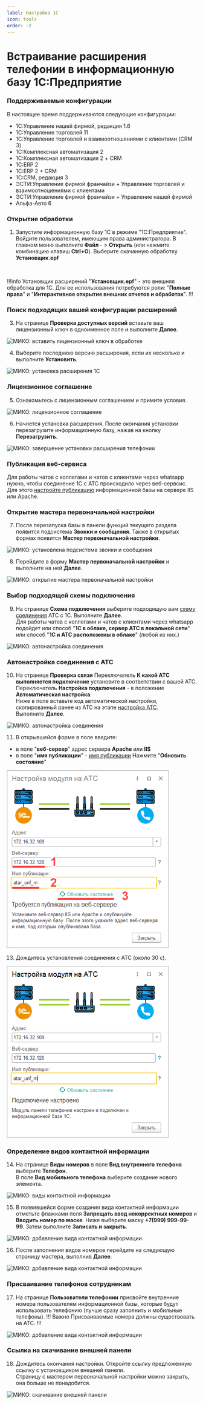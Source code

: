```yaml
---
label: Настройка 1C
icon: tools
order: -2
---
```

# Встраивание расширения телефонии в информационную базу 1С:Предприятие

### Поддерживаемые конфигурации
В настоящее время поддерживаются следующие конфигурации:

* 1С:Управление нашей фирмой, редакция 1.6
* 1С:Управление торговлей 11
* 1С:Управление торговлей и взаимоотношениями с клиентами (CRM 3)
* 1С:Комплексная автоматизация 2
* 1С:Комплексная автоматизация 2 + CRM
* 1С:ERP 2
* 1С:ERP 2 + CRM
* 1С:CRM, редакция 3
* ЭСТИ:Управление фирмой франчайзи + Управление торговлей и взаимоотношениями с клиентами
* ЭСТИ:Управление фирмой франчайзи + Управление нашей фирмой
* Альфа-Авто 6

### Открытие обработки
1. Запустите информационную базу 1С в режиме "1С:Предприятие". Войдите пользователем, имеющим права администратора.
В главном меню выполните **Файл** - > **Открыть** (или нажмите комбинацию клавиш **Ctrl+O**).  Выберите скачанную обработку **Установщик.epf**

<img class="miko-shadow img-zoomable"  
    src="/assets/mango/mango_23.png"
    data-original="/assets/mango/mango_23.png"
    srcset="/assets/mango/mango_23_prev.png 1x, /assets/mango/mango_23.png 2x" 
    alt=""
/> 

!!!info Установщик расширений
"**Установщик.epf**" - это внешняя обработка для 1С. Для ее использования потребуются роли: "**Полные права**" и 
"**Интерактивное открытие внешних отчетов и обработок**".
!!!

### Поиск подходящих вашей конфигурации расширений
3. На странице **Проверка доступных версий** вставьте ваш лицензионный ключ в одноименное поле и выполните **Далее**.

<img class="miko-shadow img-zoomable"  
    src="/assets/mango/mango_24.png"
    data-original="/assets/mango/mango_24.png"
    srcset="/assets/mango/mango_24_prev.png 1x, /assets/mango/mango_24.png 2x" 
    alt="МИКО: вставить лицензионный ключ в обработке"
/> 

4. Выберите последнюю версию расширения, если их несколько и выполните **Установить**.

<img class="miko-shadow img-zoomable"  
    src="/assets/mango/mango_37.png"
    data-original="/assets/mango/mango_37.png"
    srcset="/assets/mango/mango_37_prev.png 1x, /assets/mango/mango_37.png 2x" 
    alt="МИКО: установка расширения 1С"
/> 

### Лицензионное соглашение
5. Ознакомьтесь с лицензионным соглашением и примите условия.

<img class="miko-shadow img-zoomable"  
    src="/assets/mango/mango_25.png"
    data-original="/assets/mango/mango_25.png"
    srcset="/assets/mango/mango_25_prev.png 1x, /assets/mango/mango_25.png 2x" 
    alt="МИКО: лицензионное соглашение"
/> 

6. Начнется установка расширения. После окончания установки перезагрузите информационную базу, нажав на кнопку **Перезагрузить**.

<img class="miko-shadow img-zoomable"  
    src="/assets/mango/mango_26.png"
    data-original="/assets/mango/mango_26.png"
    srcset="/assets/mango/mango_26_prev.png 1x, /assets/mango/mango_26.png 2x" 
    alt="МИКО: завершение установки расширения телефонии"
/> 
### Публикация веб-сервиса
Для работы чатов с коллегами и чатов с клиентами через whatsapp нужно, чтобы соединение 1С с АТС происходило через веб-сервсис. <br>
Для этого [настройте публикацию](/faq/base-publishing) информационной базы на сервере IIS или Apache.

### Открытие мастера первоначальной настройки 
7. После перезапуска базы в панели функций текущего раздела появится подсистема **Звонки и сообщения**. Также в открытых формах появится **Мастер первоначальной настройки**.

<img class="miko-shadow img-zoomable"  
    src="/assets/mango/mango_27.png"
    data-original="/assets/mango/mango_27.png"
    srcset="/assets/mango/mango_27_prev.png 1x, /assets/mango/mango_27.png 2x" 
    alt="МИКО: установлена подсистема звонки и сообщения"
/> 

8. Перейдите в форму **Мастер первоначальной настройки** и выполните на ней **Далее**.

<img class="miko-shadow img-zoomable"  
    src="/assets/mango/mango_28.png"
    data-original="/assets/mango/mango_28.png"
    srcset="/assets/mango/mango_28_prev.png 1x, /assets/mango/mango_28.png 2x" 
    alt="МИКО: открытие мастера первоначальной настройки"
/> 

### Выбор подходящей схемы подключения
9. На странице **Схема подключения** выберите подходящую вам [схему соединения](/root-guides/select-connection-mode) АТС с 1С. Выполните **Далее**.  
Для работы чатов с коллегами и чатов с клиентами через whatsapp подойдет или способ "**1С в облаке, сервер АТС в локальной сети**" или способ "**1С и АТС расположены в облаке**" (любой из них.)
 
<img class="miko-shadow img-zoomable"  
    src="/assets/mango/mango_39.png"
    data-original="/assets/mango/mango_39.png"
    srcset="/assets/mango/mango_39_prev.png 1x, /assets/mango/mango_39.png 2x" 
    alt="МИКО: автонастройка соединения"
/> 

### Автонастройка соединения с АТС
10. На странице **Проверка связи** Переключатель **К какой АТС выполняется подключение** установите в соответствии с вашей АТС. <br>
Переключатель **Настройка подключения** - в положение **Автоматическая настройка**. <br>
Ниже в поле вставьте код автоматической настройки, скопированный ранее из АТС на этапе [настройка АТС](/get-started/nastroyka_ats). <br>
Выполните **Далее**.

<img class="miko-shadow img-zoomable"  
    src="/assets/mango/mango_38.png"
    data-original="/assets/mango/mango_38.png"
    srcset="/assets/mango/mango_38_prev.png 1x, /assets/mango/mango_38.png 2x" 
    alt="МИКО: автонастройка соединения"
/> 

11. В открывшейся форме в поле введите:
- в поле "**веб-сервер**" адрес сервера **Apache** или **IIS**
- в поле "**имя публикации**" - [имя публикации](https://docs.telefon1c.ru/faq/base-publishing/#:~:text=%D0%A3%D0%BA%D0%B0%D0%B6%D0%B8%D1%82%D0%B5-,%D0%B8%D0%BC%D1%8F%20%D0%BF%D1%83%D0%B1%D0%BB%D0%B8%D0%BA%D0%B0%D1%86%D0%B8%D0%B8,-%2C%20%D0%BF%D0%BE%D0%B4%20%D0%BA%D0%BE%D1%82%D0%BE%D1%80%D1%8B%D0%BC%20%D0%B1%D1%83%D0%B4%D0%B5%D1%82)
Нажмите "**Обновить состояние**"

<img class="miko-shadow"  
    src="/assets/mango/mango_40.png"
    alt="МИКО: автонастройка соединения"
/> 

13. Дождитесь установления соединения с АТС (около 30 с). 

<img class="miko-shadow"  
    src="/assets/mango/mango_41.png"
    alt="МИКО: автонастройка соединения"
/> 

### Определение видов контактной информации

14. На странице **Виды номеров** в поле **Вид внутреннего телефона** выберите **Телефон**.  
В поле **Вид мобильного телефона** выберите создание нового элемента. 

<img class="miko-shadow img-zoomable"  
    src="/assets/mango/mango_31.png"
    data-original="/assets/mango/mango_31.png"
    srcset="/assets/mango/mango_31_prev.png 1x, /assets/mango/mango_31.png 2x" 
    alt="МИКО: виды контактной информации"
/> 

15. В появившейся форме создания вида контактной информации отметьте флажками поля **Запрещать ввод некорректных номеров** и **Вводить номер по маске**.
Ниже выберите маску **+7(999) 999-99-99**. Затем выполните **Записать и закрыть**.

<img class="miko-shadow img-zoomable"  
    src="/assets/mango/mango_32.png"
    data-original="/assets/mango/mango_32.png"
    srcset="/assets/mango/mango_32_prev.png 1x, /assets/mango/mango_32.png 2x" 
    alt="МИКО: добавление вида контактной информации"
/> 

16. После заполнения видов номеров перейдите на следующую страницу мастера, выполнив **Далее**.

<img class="miko-shadow img-zoomable"  
    src="/assets/mango/mango_33.png"
    data-original="/assets/mango/mango_33.png"
    srcset="/assets/mango/mango_33_prev.png 1x, /assets/mango/mango_33.png 2x" 
    alt="МИКО: добавление вида контактной информации"
/> 

### Присваивание телефонов сотрудникам
17. На странице **Пользователи телефонии** присвойте внутренние номера пользователям информационной базы, которые будут использовать телефонию (лучше сразу заполнить и мобильные телефоны).
!!! Важно
Присваиваемые номера должны существовать на АТС.
!!!

<img class="miko-shadow img-zoomable"  
    src="/assets/mango/mango_34.png"
    data-original="/assets/mango/mango_34.png"
    srcset="/assets/mango/mango_34_prev.png 1x, /assets/mango/mango_34.png 2x" 
    alt="МИКО: добавление вида контактной информации"
/> 

### Ссылка на скачивание внешней панели
18. Дождитесь окончания настройки. Откройте ссылку предложенную ссылку с установщиком внешней панели. <br>
Страницу с мастером первоначальной настройки можно закрыть, она больше не понадобится. 

<img class="miko-shadow img-zoomable"  
    src="/assets/mango/mango_35.png"
    data-original="/assets/mango/mango_35.png"
    srcset="/assets/mango/mango_35_prev.png 1x, /assets/mango/mango_35.png 2x" 
    alt="МИКО: скачивание внешней панели"
/> 
